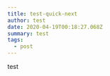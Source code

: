 ```yaml
---
title: test-quick-next
author: test
date: 2020-04-19T00:18:27.068Z
summary: test
tags:
  - post
---
```

test
